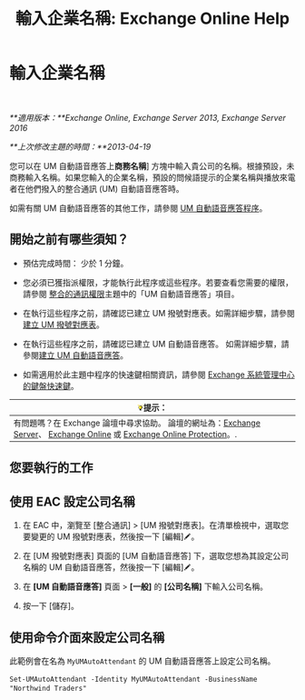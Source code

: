 ﻿---
title: '輸入企業名稱: Exchange Online Help'
TOCTitle: 輸入企業名稱
ms:assetid: a0e7cb24-0f55-442d-8ae2-21b177940b78
ms:mtpsurl: https://technet.microsoft.com/zh-tw/library/Ee423549(v=EXCHG.150)
ms:contentKeyID: 50554063
ms.date: 05/23/2018
mtps_version: v=EXCHG.150
ms.translationtype: MT
---

# 輸入企業名稱

 

_**適用版本：**Exchange Online, Exchange Server 2013, Exchange Server 2016_

_**上次修改主題的時間：**2013-04-19_

您可以在 UM 自動語音應答上**商務名稱**\] 方塊中輸入貴公司的名稱。根據預設，未商務輸入名稱。如果您輸入的企業名稱，預設的問候語提示的企業名稱與播放來電者在他們撥入的整合通訊 (UM) 自動語音應答時。

如需有關 UM 自動語音應答的其他工作，請參閱 [UM 自動語音應答程序](um-auto-attendant-procedures-exchange-2013-help.md)。

## 開始之前有哪些須知？

  - 預估完成時間： 少於 1 分鐘。

  - 您必須已獲指派權限，才能執行此程序或這些程序。若要查看您需要的權限，請參閱 [整合的通訊權限](unified-messaging-permissions-exchange-2013-help.md)主題中的「UM 自動語音應答」項目。

  - 在執行這些程序之前，請確認已建立 UM 撥號對應表。如需詳細步驟，請參閱[建立 UM 撥號對應表](create-a-um-dial-plan-exchange-2013-help.md)。

  - 在執行這些程序之前，請確認已建立 UM 自動語音應答。 如需詳細步驟，請參閱[建立 UM 自動語音應答](create-a-um-auto-attendant-exchange-2013-help.md)。

  - 如需適用於此主題中程序的快速鍵相關資訊，請參閱 [Exchange 系統管理中心的鍵盤快速鍵](keyboard-shortcuts-in-the-exchange-admin-center-exchange-online-protection-help.md)。

<table>
<thead>
<tr class="header">
<th><img src="images/Bb124558.tip(EXCHG.150).gif" title="提示" alt="提示" />提示：</th>
</tr>
</thead>
<tbody>
<tr class="odd">
<td>有問題嗎？在 Exchange 論壇中尋求協助。 論壇的網址為：<a href="https://go.microsoft.com/fwlink/p/?linkid=60612">Exchange Server</a>、 <a href="https://go.microsoft.com/fwlink/p/?linkid=267542">Exchange Online</a> 或 <a href="https://go.microsoft.com/fwlink/p/?linkid=285351">Exchange Online Protection</a>。.</td>
</tr>
</tbody>
</table>


## 您要執行的工作

## 使用 EAC 設定公司名稱

1.  在 EAC 中，瀏覽至 \[整合通訊\] \> \[UM 撥號對應表\]。在清單檢視中，選取您要變更的 UM 撥號對應表，然後按一下 \[編輯\]![編輯圖示](images/JJ218640.6f53ccb2-1f13-4c02-bea0-30690e6ea71d(EXCHG.150).gif "編輯圖示")。

2.  在 \[UM 撥號對應表\] 頁面的 \[UM 自動語音應答\] 下，選取您想為其設定公司名稱的 UM 自動語音應答，然後按一下 \[編輯\]![編輯圖示](images/JJ218640.6f53ccb2-1f13-4c02-bea0-30690e6ea71d(EXCHG.150).gif "編輯圖示")。

3.  在 **\[UM 自動語音應答\]** 頁面 \> **\[一般\]** 的 **\[公司名稱\]** 下輸入公司名稱。

4.  按一下 \[儲存\]。

## 使用命令介面來設定公司名稱

此範例會在名為 `MyUMAutoAttendant` 的 UM 自動語音應答上設定公司名稱。

    Set-UMAutoAttendant -Identity MyUMAutoAttendant -BusinessName "Northwind Traders"

